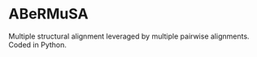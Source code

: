 ABeRMuSA
========

Multiple structural alignment leveraged by multiple pairwise alignments. Coded in Python.
